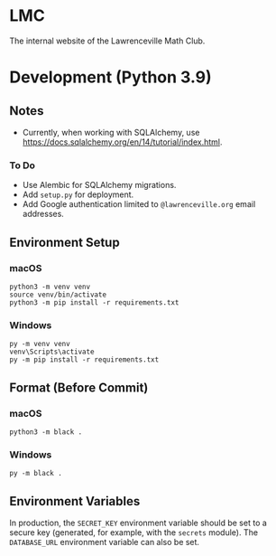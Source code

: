 # LMC

The internal website of the Lawrenceville Math Club.

# Development (Python 3.9)

## Notes

- Currently, when working with SQLAlchemy, use https://docs.sqlalchemy.org/en/14/tutorial/index.html.

### To Do

- Use Alembic for SQLAlchemy migrations.
- Add `setup.py` for deployment.
- Add Google authentication limited to `@lawrenceville.org` email addresses.

## Environment Setup

### macOS

```
python3 -m venv venv
source venv/bin/activate
python3 -m pip install -r requirements.txt
```

### Windows

```
py -m venv venv
venv\Scripts\activate
py -m pip install -r requirements.txt
```

## Format (Before Commit)

### macOS

```
python3 -m black .
```

### Windows

```
py -m black .
```

## Environment Variables

In production, the `SECRET_KEY` environment variable should be set to a secure key (generated, for example, with the `secrets` module). The `DATABASE_URL` environment variable can also be set.
